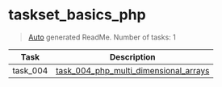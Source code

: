 # taskset_basics_php

> [Auto](https://github.com/codeaprendiz/learn_fullstack/blob/main/home/php/intermediate/taskset_intermediate_php/task_004_createGlobalMarkdownTable/generate-readme.php) generated ReadMe. Number of tasks: 1

| Task     | Description                                                                                       |
|----------|---------------------------------------------------------------------------------------------------|
| task_004 | [task_004_php_multi_dimensional_arrays](taskset_basics_php/task_004_php_multi_dimensional_arrays) |

